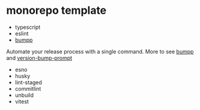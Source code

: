 # monorepo template


- typescript
- eslint
- [bumpp](https://github.com/antfu/bumpp)

Automate your release process with a single command.
 More to see [bumpp](https://github.com/antfu/bumpp) and [version-bump-prompt](https://github.com/JS-DevTools/version-bump-prompt)

- esno
- husky
- lint-staged
- commitlint
- unbuild
- vitest
